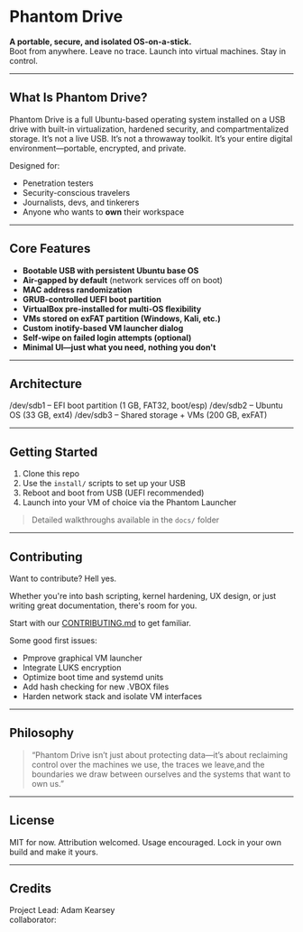 # Phantom Drive

**A portable, secure, and isolated OS-on-a-stick.**  
Boot from anywhere. Leave no trace. Launch into virtual machines. Stay in control.

---

## What Is Phantom Drive?

Phantom Drive is a full Ubuntu-based operating system installed on a USB drive with built-in virtualization, hardened security, and compartmentalized storage. It’s not a live USB. It’s not a throwaway toolkit. It’s your entire digital environment—portable, encrypted, and private.

Designed for:
- Penetration testers
- Security-conscious travelers
- Journalists, devs, and tinkerers
- Anyone who wants to **own** their workspace

---

## Core Features

- **Bootable USB with persistent Ubuntu base OS**
- **Air-gapped by default** (network services off on boot)
- **MAC address randomization**
- **GRUB-controlled UEFI boot partition**
- **VirtualBox pre-installed for multi-OS flexibility**
- **VMs stored on exFAT partition (Windows, Kali, etc.)**
- **Custom inotify-based VM launcher dialog**
- **Self-wipe on failed login attempts (optional)**
- **Minimal UI—just what you need, nothing you don't**

---

## Architecture

/dev/sdb1 – EFI boot partition (1 GB, FAT32, boot/esp) 
/dev/sdb2 – Ubuntu OS (33 GB, ext4) 
/dev/sdb3 – Shared storage + VMs (200 GB, exFAT)


---

## Getting Started

1. Clone this repo
2. Use the `install/` scripts to set up your USB
3. Reboot and boot from USB (UEFI recommended)
4. Launch into your VM of choice via the Phantom Launcher

> Detailed walkthroughs available in the `docs/` folder

---

## Contributing

Want to contribute? Hell yes.

Whether you're into bash scripting, kernel hardening, UX design, or just writing great documentation, there's room for you.

Start with our [CONTRIBUTING.md](CONTRIBUTING.md) to get familiar.

Some good first issues:
- Pmprove graphical VM launcher
- Integrate LUKS encryption
- Optimize boot time and systemd units
- Add hash checking for new .VBOX files
- Harden network stack and isolate VM interfaces

---

## Philosophy

> “Phantom Drive isn’t just about protecting data—it’s about reclaiming control over the machines we use, the traces we leave,and the boundaries we draw between ourselves and the systems that want to own us.”

---

## License

MIT for now. 
Attribution welcomed.
Usage encouraged. 
Lock in your own build and make it yours.

---

## Credits

Project Lead: Adam Kearsey  
collaborator: 

